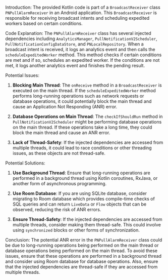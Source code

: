 Introduction:
The provided Kotlin code is part of a `BroadcastReceiver` class `PNPullAlarmReceiver` in an Android application. This `BroadcastReceiver` is responsible for receiving broadcast intents and scheduling expedited workers based on certain conditions.

Code Explanation:
The `PNPullAlarmReceiver` class has several injected dependencies including `AnalyticsManager`, `PullNotificationV2Scheduler`, `PullNotificationConfigDataStore`, and `PNLocalRepository`. When a broadcast intent is received, it logs an analytics event and then calls the `scheduleExpeditedWorker` method. This method checks if certain conditions are met and if so, schedules an expedited worker. If the conditions are not met, it logs another analytics event and finishes the pending result.

Potential Issues:

1. **Blocking Main Thread**: The `onReceive` method in a `BroadcastReceiver` is executed on the main thread. If the `scheduleExpeditedWorker` method performs long-running operations such as network requests or database operations, it could potentially block the main thread and cause an Application Not Responding (ANR) error.

2. **Database Operations on Main Thread**: The `checkIfShouldRun` method in `PullNotificationV2Scheduler` might be performing database operations on the main thread. If these operations take a long time, they could block the main thread and cause an ANR error.

3. **Lack of Thread-Safety**: If the injected dependencies are accessed from multiple threads, it could lead to race conditions or other threading issues, as these objects are not thread-safe.

Potential Solutions:

1. **Use Background Thread**: Ensure that long-running operations are performed in a background thread using Kotlin coroutines, RxJava, or another form of asynchronous programming.

2. **Use Room Database**: If you are using SQLite database, consider migrating to Room database which provides compile-time checks of SQL queries and can return `LiveData` or `Flow` objects that can be observed, reducing the risk of ANR errors.

3. **Ensure Thread-Safety**: If the injected dependencies are accessed from multiple threads, consider making them thread-safe. This could involve using `synchronized` blocks or other forms of synchronization.

Conclusion:
The potential ANR error in the `PNPullAlarmReceiver` class could be due to long-running operations being performed on the main thread or database operations being performed on the main thread. To avoid these issues, ensure that these operations are performed in a background thread and consider using Room database for database operations. Also, ensure that the injected dependencies are thread-safe if they are accessed from multiple threads.

